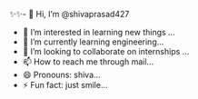 ✨✨- 👋 Hi, I’m @shivaprasad427
- 👀 I’m interested in  learning new things ...
- 🌱 I’m currently learning  engineering...
- 💞️ I’m looking to collaborate on internships ...
- 📫 How to reach me through mail...
- 😄 Pronouns: shiva...
- ⚡ Fun fact: just smile...

<!---
shivaprasad427/shivaprasad427 is a ✨ special ✨ repository because its `README.md` (this file) appears on your GitHub profile.
You can click the Preview link to take a look at your changes.
--->

